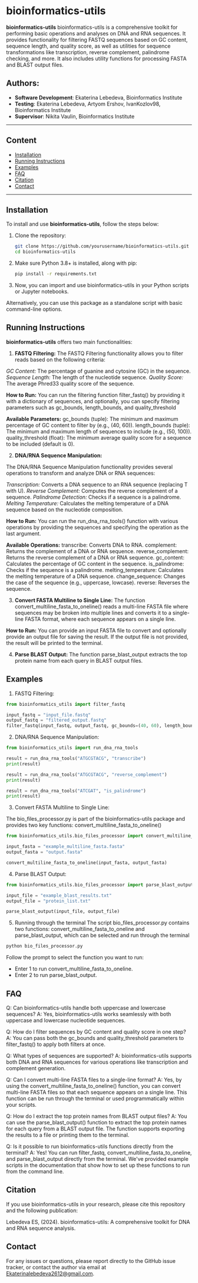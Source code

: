 # bioinformatics-utils

**bioinformatics-utils** bioinformatics-utils is a comprehensive toolkit for performing basic operations and analyses on DNA and RNA sequences. It provides functionality for filtering FASTQ sequences based on GC content, sequence length, and quality score, as well as utilities for sequence transformations like transcription, reverse complement, palindrome checking, and more. It also includes utility functions for processing FASTA and BLAST output files.

## Authors:
- **Software Development**: Ekaterina Lebedeva, Bioinformatics Institute
- **Testing**: Ekaterina Lebedeva, Artyom Ershov, IvanKozlov98,  Bioinformatics Institute
- **Supervisor**: Nikita Vaulin, Bioinformatics Institute

---


## Content
- [Installation](#installation)
- [Running Instructions](#running-instructions)
- [Examples](#examples)
- [FAQ](#faq)
- [Citation](#citation)
- [Contact](#contact)

---

## Installation

To install and use **bioinformatics-utils**, follow the steps below:

1. Clone the repository:
   ```bash
   git clone https://github.com/yourusername/bioinformatics-utils.git
   cd bioinformatics-utils
   ```

2. Make sure Python 3.8+ is installed, along with pip:
    ```bash
    pip install -r requirements.txt
    ```

3. Now, you can import and use bioinformatics-utils in your Python scripts or Jupyter notebooks.

Alternatively, you can use this package as a standalone script with basic command-line options.

## Running Instructions
**bioinformatics-utils** offers two main functionalities:

1. **FASTQ Filtering:**
The FASTQ Filtering functionality allows you to filter reads based on the following criteria:

*GC Content:* The percentage of guanine and cytosine (GC) in the sequence.
*Sequence Length:* The length of the nucleotide sequence.
*Quality Score:* The average Phred33 quality score of the sequence.

**How to Run:**
You can run the filtering function filter_fastq() by providing it with a dictionary of sequences, and optionally, you can specify filtering parameters such as gc_bounds, length_bounds, and quality_threshold

**Available Parameters:**
gc_bounds (tuple): The minimum and maximum percentage of GC content to filter by (e.g., (40, 60)).
length_bounds (tuple): The minimum and maximum length of sequences to include (e.g., (50, 100)).
quality_threshold (float): The minimum average quality score for a sequence to be included (default is 0).

2. **DNA/RNA Sequence Manipulation:**

The DNA/RNA Sequence Manipulation functionality provides several operations to transform and analyze DNA or RNA sequences:

*Transcription:* Converts a DNA sequence to an RNA sequence (replacing T with U).
*Reverse Complement:* Computes the reverse complement of a sequence.
*Palindrome Detection:* Checks if a sequence is a palindrome.
*Melting Temperature:* Calculates the melting temperature of a DNA sequence based on the nucleotide composition.

**How to Run:**
You can run the run_dna_rna_tools() function with various operations by providing the sequences and specifying the operation as the last argument.

**Available Operations:**
transcribe: Converts DNA to RNA.
complement: Returns the complement of a DNA or RNA sequence.
reverse_complement: Returns the reverse complement of a DNA or RNA sequence.
gc_content: Calculates the percentage of GC content in the sequence.
is_palindrome: Checks if the sequence is a palindrome.
melting_temperature: Calculates the melting temperature of a DNA sequence.
change_sequence: Changes the case of the sequence (e.g., uppercase, lowcase).
reverse: Reverses the sequence.

3. **Convert FASTA Multiline to Single Line:**
The function convert_multiline_fasta_to_oneline() reads a multi-line FASTA file where sequences may be broken into multiple lines and converts it to a single-line FASTA format, where each sequence appears on a single line.

**How to Run:**
You can provide an input FASTA file to convert and optionally provide an output file for saving the result. If the output file is not provided, the result will be printed to the terminal.

4. **Parse BLAST Output:**
The function parse_blast_output extracts the top protein name from each query in BLAST output files.

## Examples

1. FASTQ Filtering:

```python
from bioinformatics_utils import filter_fastq

input_fastq = "input_file.fastq"
output_fastq = "filtered_output.fastq"
filter_fastq(input_fastq, output_fastq, gc_bounds=(40, 60), length_bounds=(50, 200), quality_threshold=30)
```

2. DNA/RNA Sequence Manipulation:

```python
from bioinformatics_utils import run_dna_rna_tools

result = run_dna_rna_tools("ATGCGTACG", "transcribe")
print(result)  

result = run_dna_rna_tools("ATGCGTACG", "reverse_complement")
print(result)  

result = run_dna_rna_tools("ATCGAT", "is_palindrome")
print(result)  
```

3. Convert FASTA Multiline to Single Line:

The bio_files_processor.py is part of the bioinformatics-utils package and provides two key functions: convert_multiline_fasta_to_oneline() 

```python
from bioinformatics_utils.bio_files_processor import convert_multiline_fasta_to_oneline

input_fasta = "example_multiline_fasta.fasta"
output_fasta = "output.fasta"

convert_multiline_fasta_to_oneline(input_fasta, output_fasta)
```

4. Parse BLAST Output:

```python
from bioinformatics_utils.bio_files_processor import parse_blast_output

input_file = "example_blast_results.txt"
output_file = "protein_list.txt"

parse_blast_output(input_file, output_file)
```
5. Running through the terminal
The script bio_files_processor.py contains two functions: convert_multiline_fasta_to_oneline and parse_blast_output, which can be selected and run through the terminal

```bash
python bio_files_processor.py
```
Follow the prompt to select the function you want to run:

- Enter 1 to run convert_multiline_fasta_to_oneline.
- Enter 2 to run parse_blast_output.


## FAQ
Q: Can bioinformatics-utils handle both uppercase and lowercase sequences?
A: Yes, bioinformatics-utils works seamlessly with both uppercase and lowercase nucleotide sequences.

Q: How do I filter sequences by GC content and quality score in one step?
A: You can pass both the gc_bounds and quality_threshold parameters to filter_fastq() to apply both filters at once.

Q: What types of sequences are supported?
A: bioinformatics-utils supports both DNA and RNA sequences for various operations like transcription and complement generation.

Q: Can I convert multi-line FASTA files to a single-line format?
A: Yes, by using the convert_multiline_fasta_to_oneline() function, you can convert multi-line FASTA files so that each sequence appears on a single line. This function can be run through the terminal or used programmatically within your scripts.

Q: How do I extract the top protein names from BLAST output files?
A: You can use the parse_blast_output() function to extract the top protein names for each query from a BLAST output file. The function supports exporting the results to a file or printing them to the terminal.

Q: Is it possible to run bioinformatics-utils functions directly from the terminal?
A: Yes! You can run filter_fastq, convert_multiline_fasta_to_oneline, and parse_blast_output directly from the terminal. We've provided example scripts in the documentation that show how to set up these functions to run from the command line.


## Citation
If you use bioinformatics-utils in your research, please cite this repository and the following publication:

Lebedeva ES, (2024). bioinformatics-utils: A comprehensive toolkit for DNA and RNA sequence analysis.

## Contact

For any issues or questions, please report directly to the GitHub issue tracker, or contact the author via email at Ekaterinalebedeva2612@gmail.com.
